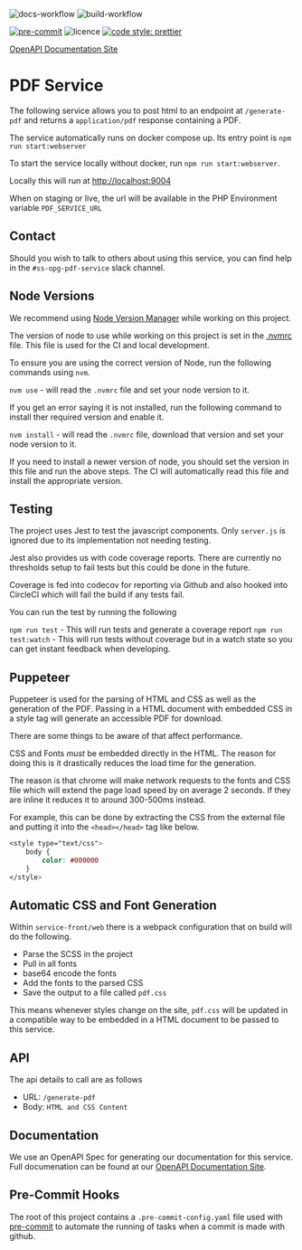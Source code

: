 ![docs-workflow](https://github.com/ministryofjustice/opg-pdf-service/actions/workflows/docs.yml/badge.svg)
![build-workflow](https://github.com/ministryofjustice/opg-pdf-service/actions/workflows/build.yml/badge.svg)

[![pre-commit](https://img.shields.io/badge/pre--commit-enabled-brightgreen?logo=pre-commit&logoColor=white)](https://github.com/pre-commit/pre-commit)
![licence](https://img.shields.io/github/license/ministryofjustice/opg-pdf-service.svg)
[![code style: prettier](https://img.shields.io/badge/code_style-prettier-ff69b4.svg?style=flat-square)](https://github.com/prettier/prettier)

[OpenAPI Documentation Site](https://docs.pdf.opg.service.justice.gov.uk)

# PDF Service

The following service allows you to post html to an endpoint at `/generate-pdf` and returns a `application/pdf` response containing a PDF.

The service automatically runs on docker compose up. Its entry point is `npm run start:webserver`

To start the service locally without docker, run `npm run start:webserver`.

Locally this will run at [http://localhost:9004](http://localhost:9004)

When on staging or live, the url will be available in the PHP Environment variable `PDF_SERVICE_URL`

## Contact

Should you wish to talk to others about using this service, you can find help in the `#ss-opg-pdf-service` slack channel.

## Node Versions

We recommend using [Node Version Manager](https://github.com/nvm-sh/nvm#installing-and-updating) while working on this project.

The version of node to use while working on this project is set in the [.nvmrc](./.nvmrc) file. This file is used for the CI and local development.

To ensure you are using the correct version of Node, run the following commands using `nvm`.

`nvm use` - will read the `.nvmrc` file and set your node version to it.

If you get an error saying it is not installed, run the following command to install ther required version and enable it.

`nvm install` - will read the `.nvmrc` file, download that version and set your node version to it.

If you need to install a newer version of node, you should set the version in this file and run the above steps. The CI will automatically read this file and install the appropriate version.

## Testing

The project uses Jest to test the javascript components. Only `server.js` is ignored due to its implementation not needing testing.

Jest also provides us with code coverage reports. There are currently no thresholds setup to fail tests but this could be done in the future.

Coverage is fed into codecov for reporting via Github and also hooked into CircleCI which will fail the build if any tests fail.

You can run the test by running the following

`npm run test` - This will run tests and generate a coverage report
`npm run test:watch` - This will run tests without coverage but in a watch state so you can get instant feedback when developing.

## Puppeteer

Puppeteer is used for the parsing of HTML and CSS as well as the generation of the PDF. Passing in a HTML document with embedded CSS in a style tag will generate an accessible PDF for download.

There are some things to be aware of that affect performance.

CSS and Fonts _must_ be embedded directly in the HTML. The reason for doing this is it drastically reduces the load time for the generation.

The reason is that chrome will make network requests to the fonts and CSS file which will extend the page load speed by on average 2 seconds. If they are inline it reduces it to around 300-500ms instead.

For example, this can be done by extracting the CSS from the external file and putting it into the `<head></head>` tag like below.

``` css
<style type="text/css">
    body {
        color: #000000
    }
</style>
```

## Automatic CSS and Font Generation

Within `service-front/web` there is a webpack configuration that on build will do the following.

- Parse the SCSS in the project
- Pull in all fonts
- base64 encode the fonts
- Add the fonts to the parsed CSS
- Save the output to a file called `pdf.css`

This means whenever styles change on the site, `pdf.css` will be updated in a compatible way to be embedded in a HTML document to be passed to this service.

## API

The api details to call are as follows

- URL: `/generate-pdf`
- Body: `HTML and CSS Content`

## Documentation

We use an OpenAPI Spec for generating our documentation for this service. Full documenation can be found at our
[OpenAPI Documentation Site](https://docs.pdf.opg.service.justice.gov.uk).

## Pre-Commit Hooks

The root of this project contains a `.pre-commit-config.yaml` file used with [pre-commit](https://pre-commit.com/) to automate the running of tasks when a commit is made with github.
